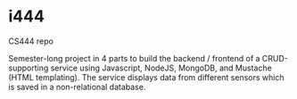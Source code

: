 # i444
CS444 repo

Semester-long project in 4 parts to build the backend / frontend of a CRUD-supporting service using Javascript, NodeJS, MongoDB, and Mustache (HTML templating). The service displays data from different sensors which is saved in a non-relational database.  
